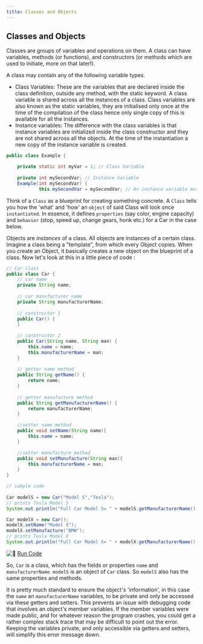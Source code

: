 ```yaml
---
title: Classes and Objects
---
```

## Classes and Objects

Classes are groups of variables and operations on them. A class can have variables, methods (or functions), and constructors (or methods which are used to initiate, more on that later!).

A class may contain any of the following variable types.

* Class Variables: These are the variables that are declared inside the class definition, outside any method, with the static keyword. A class variable is shared across all the instances of a class. Class variables are also known as the static variables, they are initialised only once at the time of the compilation of the class hence only single copy of this is available for all the instances.
* Instance variables: The difference with the class variables is that instance variables are initialized inside the class constructor and they are not shared across all the objects. At the time of the instantiation a new copy of the instance variable is created.

```java
public class Example {

    private static int myVar = 1; // Class Variable
    
    private int mySecondVar; // Instance Variable
    Example(int mySecondVar) {
            this.mySecondVar = mySecondVar; // An instance variable must be initialized inside the constructor
```

Think of a `Class` as a blueprint for creating something concrete. A `Class` tells you how the 'what' and 'how' an `object` of said Class will look once `instantiated`. In essence, it defines `properties` (say color, engine capacity) and `behavior` (stop, speed up, change gears, honk etc.) for a Car in the case below.

Objects are _instances_ of a class. All objects are instances of a certain class. Imagine a class being a "template", from which every Object copies. When you create an Object, it basically creates a new object on the blueprint of a class. Now let's look at this in a little piece of code :

```java
// Car class
public class Car {
    // car name
    private String name;
    
    // car manufacturer name
    private String manufacturerName;
    
    // constructor 1
    public Car() {
    }
    
    // constructor 2
    public Car(String name, String man) {
        this.name = name;
        this.manufacturerName = man;
    }
    
    // getter name method
    public String getName() {
        return name;
    }
    
    // getter manufacture method
    public String getManufacturerName() {
        return manufacturerName;
    }

    //setter name method
    public void setName(String name){
        this.name = name;
    }

    //setter manufacture method 
    public void setManufacture(String man){
        this.manufacturerName = man;
    }
}

// sample code
    
Car modelS = new Car("Model S","Tesla");
// prints Tesla Model S
System.out.println("Full Car Model S= " + modelS.getManufacturerName() + " : " + modelS.getName());

Car modelX = new Car();
modelX.setName("Model X");
modelX.setManufacture("BMW");
// prints Tesla Model X
System.out.println("Full Car Model X= " + modelX.getManufacturerName() + " : " + modelX.getName());
```

![:rocket:](https://forum.freecodecamp.com/images/emoji/emoji_one/rocket.png?v=2 ":rocket:") <a href='https://repl.it/CJZP/0' target='_blank' rel='nofollow'>Run Code</a>

So, `Car` is a class, which has the fields or properties `name` and `manufacturerName`. `modelS` is an object of `Car` class. So `modelS` also has the same properties and methods.

It is pretty much standard to ensure the object's 'information', in this case the `name` an `manufacturerName` variables, to be private and only be accessed via these getters and setters. This prevents an issue with debugging code that involves an object's member variables. If the member variables were made public, and for whatever reason the program crashes, you could get a rather complex stack trace that may be difficult to point out the error. Keeping the variables private, and only accessible via getters and setters, will simplify this error message down.
